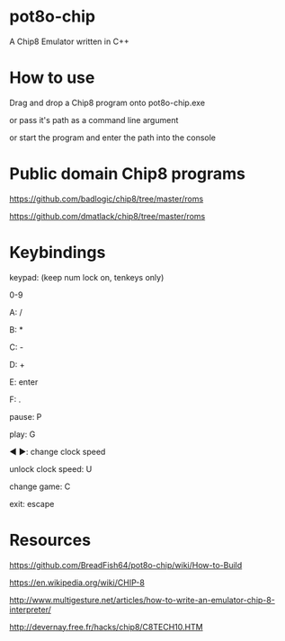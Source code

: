 ﻿# pot8o-chip
A Chip8 Emulator written in C++

# How to use
Drag and drop a Chip8 program onto pot8o-chip.exe

or pass it's path as a command line argument

or start the program and enter the path into the console

# Public domain Chip8 programs
https://github.com/badlogic/chip8/tree/master/roms

https://github.com/dmatlack/chip8/tree/master/roms

# Keybindings
keypad:
(keep num lock on, tenkeys only)

0-9

A: /

B: *

C: -

D: +

E: enter

F: .

pause: P

play: G

◀ ▶: change clock speed

unlock clock speed: U

change game: C

exit: escape

# Resources
https://github.com/BreadFish64/pot8o-chip/wiki/How-to-Build

https://en.wikipedia.org/wiki/CHIP-8

http://www.multigesture.net/articles/how-to-write-an-emulator-chip-8-interpreter/

http://devernay.free.fr/hacks/chip8/C8TECH10.HTM
